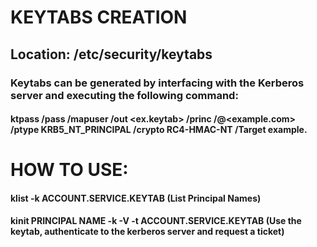 # KEYTABS CREATION

## Location: /etc/security/keytabs

### Keytabs can be generated by interfacing with the Kerberos server and executing the following command:

#### ktpass /pass <Krb Password> /mapuser <Krb Username> /out <ex.keytab> /princ <username>/<hostname>@<example.com> /ptype KRB5_NT_PRINCIPAL /crypto RC4-HMAC-NT /Target example.

# HOW TO USE:

#### klist -k ACCOUNT.SERVICE.KEYTAB (List Principal Names)

#### kinit PRINCIPAL NAME -k -V -t ACCOUNT.SERVICE.KEYTAB (Use the keytab, authenticate to the kerberos server and request a ticket)
